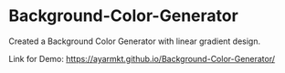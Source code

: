 # Background-Color-Generator

Created a Background Color Generator with linear gradient design.

Link for Demo: https://ayarmkt.github.io/Background-Color-Generator/

